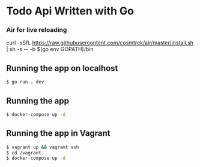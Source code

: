 # Todo Api Written with Go

### Air for live reloading
curl -sSfL https://raw.githubusercontent.com/cosmtrek/air/master/install.sh | sh -s -- -b $(go env GOPATH)/bin

## Running the app on localhost
```bash
$ go run . dev
```

## Running the app
```bash
$ docker-compose up -d
```

## Running the app in Vagrant
```bash
$ vagrant up && vagrant ssh
$ cd /vagrant
$ docker-compose up -d
```